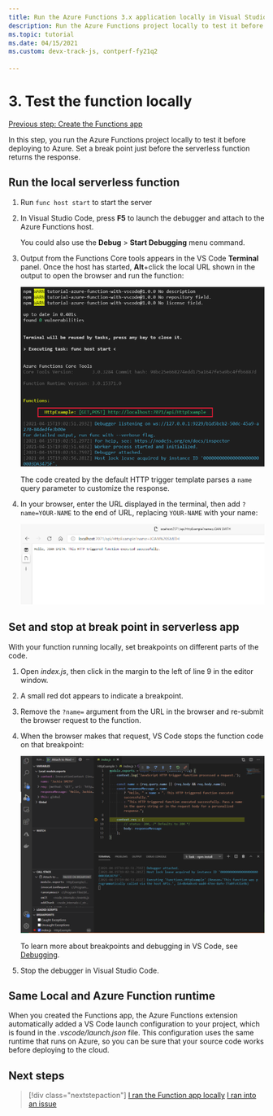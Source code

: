 ```yaml
---
title: Run the Azure Functions 3.x application locally in Visual Studio Code
description: Run the Azure Functions project locally to test it before deploying to Azure. Set a break point just before the serverless function returns the response.
ms.topic: tutorial
ms.date: 04/15/2021
ms.custom: devx-track-js, contperf-fy21q2

---
```


# 3. Test the function locally

[Previous step: Create the Functions app](tutorial-vscode-serverless-node-create-local.md)

In this step, you run the Azure Functions project locally to test it before deploying to Azure. Set a break point just before the serverless function returns the response. 

## Run the local serverless function
1. Run `func host start` to start the server

1. In Visual Studio Code, press **F5**  to launch the debugger and attach to the Azure Functions host. 

    You could also use the **Debug** > **Start Debugging** menu command.
    
1. Output from the Functions Core tools appears in the VS Code **Terminal** panel. Once the host has started, **Alt**+click the local URL shown in the output to open the browser and run the function:

    ![Output shown in VS Code Terminal panel when debugging locally](../../media/functions-extension/local-test-output.png)

    The code created by the default HTTP trigger template parses a `name` query parameter to customize the response. 

1. In your browser, enter the URL displayed in the terminal, then add `?name=YOUR-NAME` to the end of URL, replacing `YOUR-NAME` with your name:

    ![HTTP trigger function parsing URL parameters](../../media/functions-extension/local-test-browser.png)

## Set and stop at break point in serverless app

With your function running locally, set breakpoints on different parts of the code. 

1. Open *index.js*, then click in the margin to the left of line 9 in the editor window. 
1. A small red dot appears to indicate a breakpoint. 
1. Remove the `?name=` argument from the URL in the browser and re-submit the browser request to the function. 
1. When the browser makes that request, VS Code stops the function code on that breakpoint:

    ![VS Code stopped on a breakpoint](../../media/functions-extension/debugging-breakpoint.png)

    To learn more about breakpoints and debugging in VS Code, see [Debugging](https://code.visualstudio.com/docs/editor/debugging).

1. Stop the debugger in Visual Studio Code. 

## Same Local and Azure Function runtime 

When you created the Functions app, the Azure Functions extension automatically added a VS Code launch configuration to your project, which is found in the *.vscode/launch.json* file. This configuration uses the same runtime that runs on Azure, so you can be sure that your source code works before deploying to the cloud.

## Next steps

> [!div class="nextstepaction"]
> [I ran the Function app locally](tutorial-vscode-serverless-node-deploy-hosting.md) [I ran into an issue](https://www.research.net/r/PWZWZ52?tutorial=node-deployment-azurefunctions&step=run-app)
